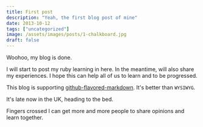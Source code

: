 ```yaml
---
title: First post
description: "Yeah, the first blog post of mine"
date: 2013-10-12
tags: ["uncategorized"]
image: /assets/images/posts/1-chalkboard.jpg
draft: false
---
```


Woohoo, my blog is done.

I will start to post my ruby learning in here. In the meantime, will also share my experiences. I hope this can help all of us to learn and to be progressed.

This blog is supporting [github-flavored-markdown](https://help.github.com/articles/github-flavored-markdown). It's better than `WYSIWYG`.

It's late now in the UK, heading to the bed.

Fingers crossed I can get more and more people to share opinions and learn together.